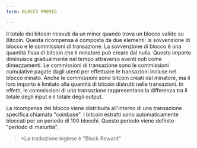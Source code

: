 ```yaml
---
term: BLOCCO PREMIO

---
```

Il totale dei bitcoin ricevuti da un miner quando trova un blocco valido su Bitcoin. Questa ricompensa è composta da due elementi: la sovvenzione di blocco e le commissioni di transazione. La sovvenzione di blocco è una quantità fissa di bitcoin che il minatore può creare dal nulla. Questo importo diminuisce gradualmente nel tempo attraverso eventi noti come dimezzamenti. Le commissioni di transazione sono le commissioni cumulative pagate dagli utenti per effettuare le transazioni incluse nel blocco minato. Anche le commissioni sono bitcoin creati dal minatore, ma il loro importo è limitato alla quantità di bitcoin distrutti nelle transazioni. In effetti, le commissioni di una transazione rappresentano la differenza tra il totale degli input e il totale degli output.

La ricompensa del blocco viene distribuita all'interno di una transazione specifica chiamata "coinbase". I bitcoin estratti sono automaticamente bloccati per un periodo di 100 blocchi. Questo periodo viene definito "periodo di maturità".

> *La traduzione inglese è "Block Reward"